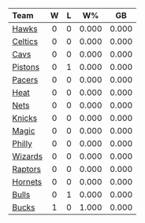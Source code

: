 | Team                            |  W  |  L  |  W%   |  GB   |
|:--------------------------------|:---:|:---:|:-----:|:-----:|
| [Hawks](/r/AtlantaHawks)        |  0  |  0  | 0.000 | 0.000 |
| [Celtics](/r/bostonceltics)     |  0  |  0  | 0.000 | 0.000 |
| [Cavs](/r/clevelandcavs)        |  0  |  0  | 0.000 | 0.000 |
| [Pistons](/r/DetroitPistons)    |  0  |  1  | 0.000 | 0.000 |
| [Pacers](/r/pacers)             |  0  |  0  | 0.000 | 0.000 |
| [Heat](/r/heat)                 |  0  |  0  | 0.000 | 0.000 |
| [Nets](/r/GoNets)               |  0  |  0  | 0.000 | 0.000 |
| [Knicks](/r/NYKnicks)           |  0  |  0  | 0.000 | 0.000 |
| [Magic](/r/OrlandoMagic)        |  0  |  0  | 0.000 | 0.000 |
| [Philly](/r/sixers)             |  0  |  0  | 0.000 | 0.000 |
| [Wizards](/r/washingtonwizards) |  0  |  0  | 0.000 | 0.000 |
| [Raptors](/r/torontoraptors)    |  0  |  0  | 0.000 | 0.000 |
| [Hornets](/r/CharlotteHornets)  |  0  |  0  | 0.000 | 0.000 |
| [Bulls](/r/chicagobulls)        |  0  |  1  | 0.000 | 0.000 |
| [Bucks](/r/MkeBucks)            |  1  |  0  | 1.000 | 0.000 |
